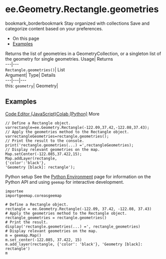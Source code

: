  
#  ee.Geometry.Rectangle.geometries 
bookmark_borderbookmark Stay organized with collections  Save and categorize content based on your preferences.
  * On this page
  * [Examples](https://developers.google.com/earth-engine/apidocs/ee-geometry-rectangle-geometries#examples)


Returns the list of geometries in a GeometryCollection, or a singleton list of the geometry for single geometries. 
Usage| Returns  
---|---  
`Rectangle.geometries()`| List  
Argument| Type| Details  
---|---|---  
this: `geometry`| Geometry|   
## Examples
[Code Editor (JavaScript)](https://developers.google.com/earth-engine/apidocs/ee-geometry-rectangle-geometries#code-editor-javascript-sample)[Colab (Python)](https://developers.google.com/earth-engine/apidocs/ee-geometry-rectangle-geometries#colab-python-sample) More
```
// Define a Rectangle object.
varrectangle=ee.Geometry.Rectangle(-122.09,37.42,-122.08,37.43);
// Apply the geometries method to the Rectangle object.
varrectangleGeometries=rectangle.geometries();
// Print the result to the console.
print('rectangle.geometries(...) =',rectangleGeometries);
// Display relevant geometries on the map.
Map.setCenter(-122.085,37.422,15);
Map.addLayer(rectangle,
{'color':'black'},
'Geometry [black]: rectangle');
```
Python setup
See the [ Python Environment](https://developers.google.com/earth-engine/guides/python_install) page for information on the Python API and using `geemap` for interactive development.
```
importee
importgeemap.coreasgeemap
```
```
# Define a Rectangle object.
rectangle = ee.Geometry.Rectangle(-122.09, 37.42, -122.08, 37.43)
# Apply the geometries method to the Rectangle object.
rectangle_geometries = rectangle.geometries()
# Print the result.
display('rectangle.geometries(...) =', rectangle_geometries)
# Display relevant geometries on the map.
m = geemap.Map()
m.set_center(-122.085, 37.422, 15)
m.add_layer(rectangle, {'color': 'black'}, 'Geometry [black]: rectangle')
m
```

